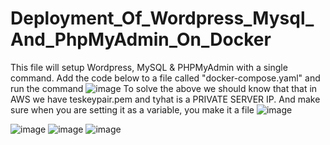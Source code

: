# Deployment_Of_Wordpress_Mysql_And_PhpMyAdmin_On_Docker
This file will setup Wordpress, MySQL &amp; PHPMyAdmin with a single command. Add the code below to a file called "docker-compose.yaml" and run the command
![image](https://user-images.githubusercontent.com/99332618/205986632-2f5aaead-2c6e-4f92-905e-b8648c82bae4.png)
To solve the above we should know that that in AWS we have teskeypair.pem and tyhat is a PRIVATE SERVER IP. And make sure when 
you are setting it as a variable, you make it a file
![image](https://user-images.githubusercontent.com/99332618/205987349-85d7ea31-9f95-42c4-b0cd-9bdf88cb74ff.png)

![image](https://user-images.githubusercontent.com/99332618/211559626-2632c011-2d07-493d-9aa4-b143185bcadf.png)
![image](https://user-images.githubusercontent.com/99332618/211559740-3dc9f6c2-9ea5-42e8-84ab-a5ce7efc771a.png)
![image](https://user-images.githubusercontent.com/99332618/211559911-877904eb-0a8a-4f8e-a6c6-57da0e4dfd37.png)

